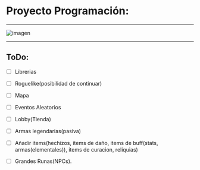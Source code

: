 # Proyecto Programación:

---

![imagen](https://cdn.computerhoy.com/sites/navi.axelspringer.es/public/media/image/2022/02/elden-ring-ya-juego-mejor-puntuado-historia-superando-mario-zelda-2626797.jpg?tf=3840x)

---


## ToDo:

- [ ] Librerias

- [ ] Roguelike(posibilidad de continuar)

- [ ] Mapa

- [ ] Eventos Aleatorios

- [ ] Lobby(Tienda)

- [ ] Armas legendarias(pasiva)

- [ ] Añadir items(hechizos, items de daño, items de buff(stats, armas(elementales)), items de curacion, reliquias)

- [ ] Grandes Runas(NPCs).


